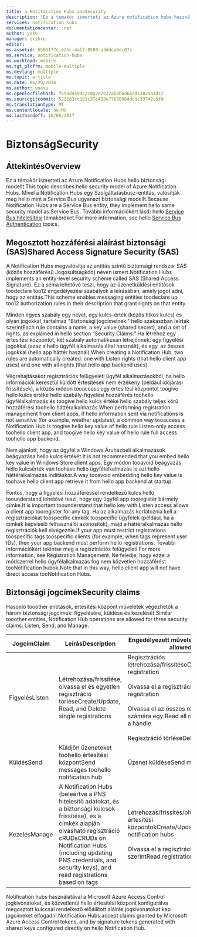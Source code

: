 ```yaml
---
title: a Notification Hubs aaaSecurity
description: "Ez a témakör ismerteti az Azure notification hubs használatával biztonságát."
services: notification-hubs
documentationcenter: .net
author: ysxu
manager: erikre
editor: 
ms.assetid: 6506177c-e25c-4af7-8508-a3ddca9dc07c
ms.service: notification-hubs
ms.workload: mobile
ms.tgt_pltfrm: mobile-multiple
ms.devlang: multiple
ms.topic: article
ms.date: 06/29/2016
ms.author: yuaxu
ms.openlocfilehash: f59ad4594c2c0a2e2b22ab0b6d6bad53825a4dc2
ms.sourcegitcommit: 523283cc1b3c37c428e77850964dc1c33742c5f0
ms.translationtype: MT
ms.contentlocale: hu-HU
ms.lasthandoff: 10/06/2017
---
```

# <a name="security"></a><span data-ttu-id="f8294-103">Biztonság</span><span class="sxs-lookup"><span data-stu-id="f8294-103">Security</span></span>
## <a name="overview"></a><span data-ttu-id="f8294-104">Áttekintés</span><span class="sxs-lookup"><span data-stu-id="f8294-104">Overview</span></span>
<span data-ttu-id="f8294-105">Ez a témakör ismerteti az Azure Notification Hubs hello biztonsági modellt.</span><span class="sxs-lookup"><span data-stu-id="f8294-105">This topic describes hello security model of Azure Notification Hubs.</span></span> <span data-ttu-id="f8294-106">Mivel a Notification Hubs egy Szolgáltatásbusz-entitás, valósítják meg hello mint a Service Bus ugyanazt biztonsági modellt.</span><span class="sxs-lookup"><span data-stu-id="f8294-106">Because Notification Hubs are a Service Bus entity, they implement hello same security model as Service Bus.</span></span> <span data-ttu-id="f8294-107">További információkért lásd: hello [Service Bus hitelesítési](https://msdn.microsoft.com/library/azure/dn155925.aspx) témaköröket.</span><span class="sxs-lookup"><span data-stu-id="f8294-107">For more information, see hello [Service Bus Authentication](https://msdn.microsoft.com/library/azure/dn155925.aspx) topics.</span></span>

## <a name="shared-access-signature-security-sas"></a><span data-ttu-id="f8294-108">Megosztott hozzáférési aláírást biztonsági (SAS)</span><span class="sxs-lookup"><span data-stu-id="f8294-108">Shared Access Signature Security (SAS)</span></span>
<span data-ttu-id="f8294-109">A Notification Hubs megvalósítja az entitás szintű biztonsági rendszer SAS (közös hozzáférésű Jogosultságkód) néven ismert.</span><span class="sxs-lookup"><span data-stu-id="f8294-109">Notification Hubs implements an entity-level security scheme called SAS (Shared Access Signature).</span></span> <span data-ttu-id="f8294-110">Ez a séma lehetővé teszi, hogy az üzenetküldési entitások toodeclare too12 engedélyezési szabályok a leírásában, amely jogot adni, hogy az entitás.</span><span class="sxs-lookup"><span data-stu-id="f8294-110">This scheme enables messaging entities toodeclare up too12 authorization rules in their description that grant rights on that entity.</span></span>

<span data-ttu-id="f8294-111">Minden egyes szabály egy nevet, egy kulcs-érték (közös titkos kulcs) és olyan jogokkal, tartalmaz "Biztonsági jogcímeinek." hello szakaszban leírtak szerint</span><span class="sxs-lookup"><span data-stu-id="f8294-111">Each rule contains a name, a key value (shared secret), and a set of rights, as explained in hello section “Security Claims.”</span></span> <span data-ttu-id="f8294-112">Ha létrehoz egy értesítési központot, két szabály automatikusan létrejönnek: egy figyelési jogokkal (azaz a hello ügyfél alkalmazás által használt), és egy, az összes jogokkal (hello app háttér használ).</span><span class="sxs-lookup"><span data-stu-id="f8294-112">When creating a Notification Hub, two rules are automatically created: one with Listen rights (that hello client app uses) and one with all rights (that hello app backend uses).</span></span>

<span data-ttu-id="f8294-113">Végrehajtásakor regisztrációs felügyeleti ügyfél alkalmazásokból, ha hello információk keresztül küldött értesítések nem érzékeny (például időjárási frissítések), a közös módon tooaccess egy értesítési központot toogive hello kulcs értéke hello szabály-figyelési hozzáférés toohello ügyfélalkalmazás és toogive hello kulcs értéke hello szabály teljes körű hozzáférési toohello háttéralkalmazás.</span><span class="sxs-lookup"><span data-stu-id="f8294-113">When performing registration management from client apps, if hello information sent via notifications is not sensitive (for example, weather updates), a common way tooaccess a Notification Hub is toogive hello key value of hello rule Listen-only access toohello client app, and toogive hello key value of hello rule full access toohello app backend.</span></span>

<span data-ttu-id="f8294-114">Nem ajánlott, hogy az ügyfél a Windows Áruházbeli alkalmazások beágyazása hello kulcs értékét.</span><span class="sxs-lookup"><span data-stu-id="f8294-114">It is not recommended that you embed hello key value in Windows Store client apps.</span></span> <span data-ttu-id="f8294-115">Egy módon tooavoid beágyazás hello kulcsérték van toohave hello ügyfélalkalmazás le azt hello háttéralkalmazás indításkor.</span><span class="sxs-lookup"><span data-stu-id="f8294-115">A way tooavoid embedding hello key value is toohave hello client app retrieve it from hello app backend at startup.</span></span>

<span data-ttu-id="f8294-116">Fontos, hogy a figyelési hozzáféréssel rendelkező kulcs hello toounderstand lehetővé teszi, hogy egy ügyfél app tooregister bármely címke.</span><span class="sxs-lookup"><span data-stu-id="f8294-116">It is important toounderstand that hello key with Listen access allows a client app tooregister for any tag.</span></span> <span data-ttu-id="f8294-117">Ha az alkalmazás korlátoznia kell a regisztrációkat toospecific címkék toospecific ügyfelek (például, ha a címkék képviselő felhasználói azonosítók), majd a háttéralkalmazás hello regisztrációk kell elvégeznie.</span><span class="sxs-lookup"><span data-stu-id="f8294-117">If your app must restrict registrations toospecific tags toospecific clients (for example, when tags represent user IDs), then your app backend must perform hello registrations.</span></span> <span data-ttu-id="f8294-118">További információkért tekintse meg a regisztrációs felügyeleti.</span><span class="sxs-lookup"><span data-stu-id="f8294-118">For more information, see Registration Management.</span></span> <span data-ttu-id="f8294-119">Ne feledje, hogy ezzel a módszerrel hello ügyfélalkalmazás fog nem közvetlen hozzáférést tooNotification hubok.</span><span class="sxs-lookup"><span data-stu-id="f8294-119">Note that in this way, hello client app will not have direct access tooNotification Hubs.</span></span>

## <a name="security-claims"></a><span data-ttu-id="f8294-120">Biztonsági jogcímek</span><span class="sxs-lookup"><span data-stu-id="f8294-120">Security claims</span></span>
<span data-ttu-id="f8294-121">Hasonló tooother entitások, értesítési központ műveletek végezhetők a három biztonsági jogcímek: figyelésére, küldése és kezelését.</span><span class="sxs-lookup"><span data-stu-id="f8294-121">Similar tooother entities, Notification Hub operations are allowed for three security claims: Listen, Send, and Manage.</span></span>

| <span data-ttu-id="f8294-122">Jogcím</span><span class="sxs-lookup"><span data-stu-id="f8294-122">Claim</span></span> | <span data-ttu-id="f8294-123">Leírás</span><span class="sxs-lookup"><span data-stu-id="f8294-123">Description</span></span> | <span data-ttu-id="f8294-124">Engedélyezett műveletek</span><span class="sxs-lookup"><span data-stu-id="f8294-124">Operations allowed</span></span> |
| --- | --- | --- |
| <span data-ttu-id="f8294-125">Figyelés</span><span class="sxs-lookup"><span data-stu-id="f8294-125">Listen</span></span> |<span data-ttu-id="f8294-126">Létrehozása/frissítése, olvassa el és egyetlen regisztráció törlése</span><span class="sxs-lookup"><span data-stu-id="f8294-126">Create/Update, Read, and Delete single registrations</span></span> |<span data-ttu-id="f8294-127">Regisztrációs létrehozása/frissítése</span><span class="sxs-lookup"><span data-stu-id="f8294-127">Create/Update registration</span></span><br><br><span data-ttu-id="f8294-128">Olvassa el a regisztrációs</span><span class="sxs-lookup"><span data-stu-id="f8294-128">Read registration</span></span><br><br><span data-ttu-id="f8294-129">Olvassa el az összes regisztrációját a számára egy.</span><span class="sxs-lookup"><span data-stu-id="f8294-129">Read all registrations for a handle</span></span><br><br><span data-ttu-id="f8294-130">Regisztráció törlése</span><span class="sxs-lookup"><span data-stu-id="f8294-130">Delete registration</span></span> |
| <span data-ttu-id="f8294-131">Küldés</span><span class="sxs-lookup"><span data-stu-id="f8294-131">Send</span></span> |<span data-ttu-id="f8294-132">Küldjön üzeneteket toohello értesítési központ</span><span class="sxs-lookup"><span data-stu-id="f8294-132">Send messages toohello notification hub</span></span> |<span data-ttu-id="f8294-133">Üzenet küldése</span><span class="sxs-lookup"><span data-stu-id="f8294-133">Send message</span></span> |
| <span data-ttu-id="f8294-134">Kezelés</span><span class="sxs-lookup"><span data-stu-id="f8294-134">Manage</span></span> |<span data-ttu-id="f8294-135">A Notification Hubs (beleértve a PNS hitelesítő adatokat, és a biztonsági kulcsok frissítése), és a címkék alapján olvasható regisztráció cRUDs</span><span class="sxs-lookup"><span data-stu-id="f8294-135">CRUDs on Notification Hubs (including updating PNS credentials, and security keys), and read registrations based on tags</span></span> |<span data-ttu-id="f8294-136">Létrehozás/frissítés/olvasás/törlés értesítési központok</span><span class="sxs-lookup"><span data-stu-id="f8294-136">Create/Update/Read/Delete notification hubs</span></span><br><br><span data-ttu-id="f8294-137">Olvassa el a regisztrációk címke szerint</span><span class="sxs-lookup"><span data-stu-id="f8294-137">Read registrations by tag</span></span> |

<span data-ttu-id="f8294-138">Notification hubs használatával a Microsoft Azure Access Control jogkivonatokat, és közvetlenül hello értesítési központ konfigurálva megosztott kulccsal rendelkező előállított aláírás jogkivonatokat kap jogcímeket elfogadni.</span><span class="sxs-lookup"><span data-stu-id="f8294-138">Notification Hubs accept claims granted by Microsoft Azure Access Control tokens, and by signature tokens generated with shared keys configured directly on hello Notification Hub.</span></span>

